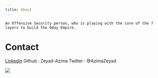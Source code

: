 ```yaml
---
title: About
---
```


    An Offensive Security person, who is playing with the core of the 7 layers to build the 0day Empire.

# Contact
<a href="https://www.linkedin.com/in/zer0verflow/">Linkedin</a>
    Github : Zeyad-Azima
    Twitter : @AzimaZeyad

<img src="https://avatars.githubusercontent.com/u/62406753">
